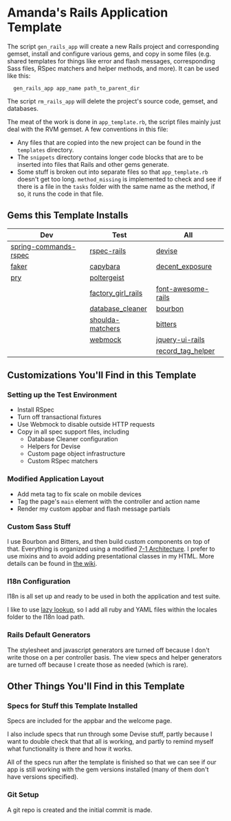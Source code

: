 # Amanda's Rails Application Template
The script `gen_rails_app` will create a new Rails project and corresponding gemset, install and configure various gems, and copy in some files (e.g. shared templates for things like error and flash messages, corresponding Sass files, RSpec matchers and helper methods, and more). It can be used like this:

```shell
  gen_rails_app app_name path_to_parent_dir
```

The script `rm_rails_app` will delete the project's source code, gemset, and databases.

The meat of the work is done in `app_template.rb`, the script files mainly just deal with the RVM gemset. A few conventions in this file:
- Any files that are copied into the new project can be found in the `templates` directory.
- The `snippets` directory contains longer code blocks that are to be inserted into files that Rails and other gems generate.
- Some stuff is broken out into separate files so that `app_template.rb` doesn't get too long. `method_missing` is implemented to check and see if there is a file in the `tasks` folder with the same name as the method, if so, it runs the code in that file.

## Gems this Template Installs

| Dev | Test | All |
| --- | ---- | --- |
| [spring-commands-rspec](https://github.com/jonleighton/spring-commands-rspec) | [rspec-rails](https://github.com/rspec/rspec-rails) | [devise](https://github.com/plataformatec/devise) |
| [faker](https://github.com/stympy/faker) | [capybara](https://github.com/teamcapybara/capybara) | [decent_exposure](https://github.com/hashrocket/decent_exposure) |
| [pry](https://github.com/pry/pry) | [poltergeist](https://github.com/teampoltergeist/poltergeist) |  |
|  | [factory_girl_rails](https://github.com/thoughtbot/factory_girl_rails) | [font-awesome-rails](https://github.com/bokmann/font-awesome-rails) |
|  | [database_cleaner](https://github.com/DatabaseCleaner/database_cleaner) | [bourbon](https://github.com/thoughtbot/bourbon) |
|  | [shoulda-matchers](https://github.com/thoughtbot/shoulda-matchers) | [bitters](https://github.com/thoughtbot/bitters) |
|  | [webmock](https://github.com/bblimke/webmock) | [jquery-ui-rails](https://github.com/jquery-ui-rails/jquery-ui-rails) |
|  |  | [record_tag_helper](https://github.com/rails/record_tag_helper) |

## Customizations You'll Find in this Template

### Setting up the Test Environment

- Install RSpec
- Turn off transactional fixtures
- Use Webmock to disable outside HTTP requests
- Copy in all spec support files, including
  - Database Cleaner configuration
  - Helpers for Devise
  - Custom page object infrastructure
  - Custom RSpec matchers

### Modified Application Layout

- Add meta tag to fix scale on mobile devices
- Tag the page's `main` element with the controller and action name
- Render my custom appbar and flash message partials

### Custom Sass Stuff

I use Bourbon and Bitters, and then build custom components on top of that. Everything is organized using a modified [7-1 Architecture](https://sass-guidelin.es/#the-7-1-pattern). I prefer to use mixins and to avoid adding presentational classes in my HTML. More details can be found in [the wiki](https://github.com/crawfoal/rails_app_template/wiki/HTML-&-Stylesheets).

### I18n Configuration

I18n is all set up and ready to be used in both the application and test suite.

I like to use [lazy lookup](http://guides.rubyonrails.org/i18n.html#lazy-lookup), so I add all ruby and YAML files within the locales folder to the I18n load path.

### Rails Default Generators

The stylesheet and javascript generators are turned off because I don't write those on a per controller basis. The view specs and helper generators are turned off because I create those as needed (which is rare).

## Other Things You'll Find in this Template

### Specs for Stuff this Template Installed

Specs are included for the appbar and the welcome page.

I also include specs that run through some Devise stuff, partly because I want to double check that that all is working, and partly to remind myself what functionality is there and how it works.

All of the specs run after the template is finished so that we can see if our app is still working with the gem versions installed (many of them don't have versions specified).

### Git Setup

A git repo is created and the initial commit is made.

